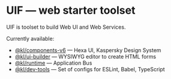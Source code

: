 # UIF — web starter toolset

UIF is toolset to build Web UI and Web Services.

Currently available:

* [@kl/components-v6](./packages/packages/kl-components/v6/) — Hexa UI, Kaspersky Design System
* [@kl/ui-builder](./packages/packages/kl-ui-builder/) — WYSIWYG editor to create HTML forms
* [@kl/runtime](./packages/packages/kl-runtime/) — Application Bus
* [@kl/dev-tools](./packages/packages/kl-dev-tools/) — Set of configs for ESLint, Babel, TypeScript
